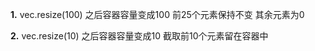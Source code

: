 **1.** vec.resize(100) 之后容器容量变成100 前25个元素保持不变 其余元素为0

**2.** vec.resize(10) 之后容器容量变成10  截取前10个元素留在容器中
